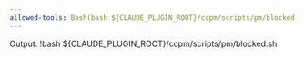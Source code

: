 ```yaml
---
allowed-tools: Bash(bash ${CLAUDE_PLUGIN_ROOT}/ccpm/scripts/pm/blocked.sh)
---
```


Output:
!bash ${CLAUDE_PLUGIN_ROOT}/ccpm/scripts/pm/blocked.sh
